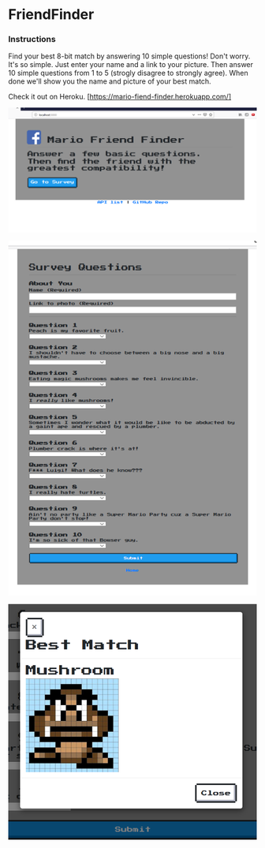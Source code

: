 # FriendFinder

### Instructions

Find your best 8-bit match by answering 10 simple questions!  Don't worry.  It's so simple.  Just enter your name and a link to your picture.  Then answer 10 simple questions from 1 to 5 (strogly disagree to strongly agree).  When done we'll show you the name and picture of your best match.

Check it out on Heroku. [https://mario-fiend-finder.herokuapp.com/]

![Image of Home Page](https://github.com/b-widg/FriendFinder/blob/master/app/public/images/FriendFinderHome.png)

![Image of Survey](https://github.com/b-widg/FriendFinder/blob/master/app/public/images/FriendFinderSurvey.png)

![Image of It's a Match!](https://github.com/b-widg/FriendFinder/blob/master/app/public/images/FriendFinderMatch.png)


